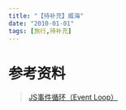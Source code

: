 ```yaml
---
title: "【待补充】威海"
date: "2010-01-01"
tags: [旅行,待补充]
---
```


# 参考资料

> [JS事件循环（Event Loop）](https://www.cnblogs.com/formercoding/p/12906640.html)

